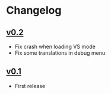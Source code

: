 # Changelog

## [v0.2](https://gangway-monsters-english.s3.amazonaws.com/gangway_monsters_english_v0.2.patch.xz)

* Fix crash when loading VS mode
* Fix some translations in debug menu

## [v0.1](https://gangway-monsters-english.s3.amazonaws.com/gangway_monsters_english_v0.1.patch.xz)

* First release
